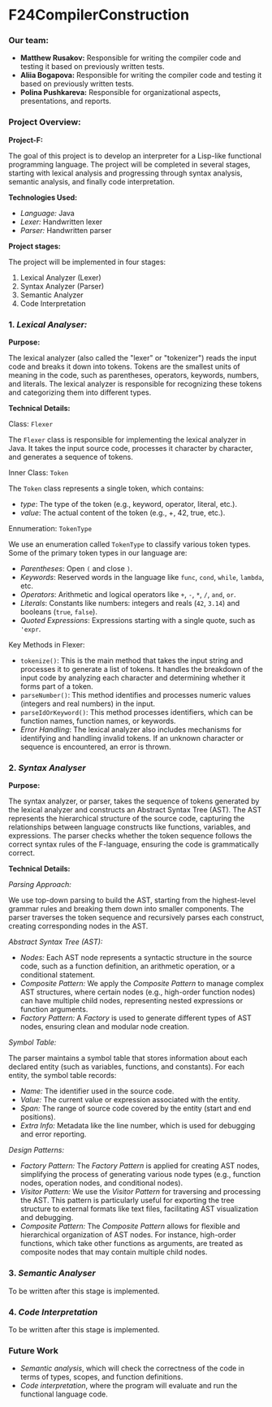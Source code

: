 # F24CompilerConstruction
### Our team:
- **Matthew Rusakov:** Responsible for writing the compiler code and testing it based on previously written tests.
- **Aliia Bogapova:** Responsible for writing the compiler code and testing it based on previously written tests.
- **Polina Pushkareva:** Responsible for organizational aspects, presentations, and reports.

### Project Overview:
**Project-F:** 

The goal of this project is to develop an interpreter for a Lisp-like functional programming language. The project will be completed in several stages, starting with lexical analysis and progressing through syntax analysis, semantic analysis, and finally code interpretation.

**Technologies Used:** 

- *Language:* Java
- *Lexer:* Handwritten lexer
- *Parser:* Handwritten parser

**Project stages:**

The project will be implemented in four stages:

1. Lexical Analyzer (Lexer)
2. Syntax Analyzer (Parser)
3. Semantic Analyzer
4. Code Interpretation

### 1. *Lexical Analyser:*

**Purpose:**

The lexical analyzer (also called the "lexer" or "tokenizer") reads the input code and breaks it down into tokens. Tokens are the smallest units of meaning in the code, such as parentheses, operators, keywords, numbers, and literals. The lexical analyzer is responsible for recognizing these tokens and categorizing them into different types.

**Technical Details:**

Class: ```Flexer```

The ```Flexer``` class is responsible for implementing the lexical analyzer in Java. It takes the input source code, processes it character by character, and generates a sequence of tokens.

Inner Class: ```Token```

The ```Token``` class represents a single token, which contains:

- *type*: The type of the token (e.g., keyword, operator, literal, etc.).
- *value*: The actual content of the token (e.g., +, 42, true, etc.).

Ennumeration: ```TokenType```

We use an enumeration called ```TokenType``` to classify various token types. Some of the primary token types in our language are:

- *Parentheses*: Open ```(``` and close ```)```.
- *Keywords*: Reserved words in the language like ```func```, ```cond```, ```while```, ```lambda```, etc.
- *Operators*: Arithmetic and logical operators like ```+```, ```-```, ```*```, ```/```, ```and```, ```or```.
- *Literals*: Constants like numbers: integers and reals (```42```, ```3.14```) and booleans (```true```, ``false``).
- *Quoted Expressions*: Expressions starting with a single quote, such as ```'expr```.

Key Methods in Flexer:

- ```tokenize()```: This is the main method that takes the input string and processes it to generate a list of tokens. It handles the breakdown of the input code by analyzing each character and determining whether it forms part of a token.
- ```parseNumber()```: This method identifies and processes numeric values (integers and real numbers) in the input.
- ```parseIdOrKeyword()```: This method processes identifiers, which can be function names, function names, or keywords.
- *Error Handling*: The lexical analyzer also includes mechanisms for identifying and handling invalid tokens. If an unknown character or sequence is encountered, an error is thrown.

### 2. *Syntax Analyser*

**Purpose:**

The syntax analyzer, or parser, takes the sequence of tokens generated by the lexical analyzer and constructs an Abstract Syntax Tree (AST). The AST represents the hierarchical structure of the source code, capturing the relationships between language constructs like functions, variables, and expressions. The parser checks whether the token sequence follows the correct syntax rules of the  F-language, ensuring the code is grammatically correct.

**Technical Details:**

*Parsing Approach:*

We use top-down parsing to build the AST, starting from the highest-level grammar rules and breaking them down into smaller components. The parser traverses the token sequence and recursively parses each construct, creating corresponding nodes in the AST.

*Abstract Syntax Tree (AST):*

- *Nodes:* Each AST node represents a syntactic structure in the source code, such as a function definition, an arithmetic operation, or a conditional statement.
- *Composite Pattern:* We apply the *Composite Pattern* to manage complex AST structures, where certain nodes (e.g., high-order function nodes) can have multiple child nodes, representing nested expressions or function arguments.
- *Factory Pattern:* A *Factory* is used to generate different types of AST nodes, ensuring clean and modular node creation.

*Symbol Table:*

The parser maintains a symbol table that stores information about each declared entity (such as variables, functions, and constants). For each entity, the symbol table records:

- *Name:* The identifier used in the source code.
- *Value:* The current value or expression associated with the entity.
- *Span:* The range of source code covered by the entity (start and end positions).
- *Extra Info:* Metadata like the line number, which is used for debugging and error reporting.

*Design Patterns:*

- *Factory Pattern:* The *Factory Pattern* is applied for creating AST nodes, simplifying the process of generating various node types (e.g., function nodes, operation nodes, and conditional nodes).
- *Visitor Pattern:* We use the *Visitor Pattern* for traversing and processing the AST. This pattern is particularly useful for exporting the tree structure to external formats like text files, facilitating AST visualization and debugging.
- *Composite Pattern:* The *Composite Pattern* allows for flexible and hierarchical organization of AST nodes. For instance, high-order functions, which take other functions as arguments, are treated as composite nodes that may contain multiple child nodes.

### 3. *Semantic Analyser*

To be written after this stage is implemented.

### 4. *Code Interpretation*

To be written after this stage is implemented.

### Future Work

- *Semantic analysis*, which will check the correctness of the code in terms of types, scopes, and function definitions.
- *Code interpretation*, where the program will evaluate and run the functional language code.
